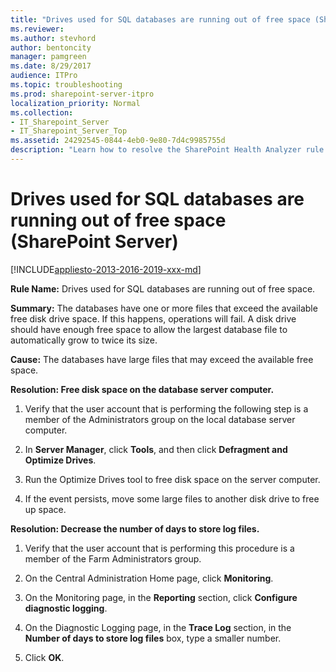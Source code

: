 ```yaml
---
title: "Drives used for SQL databases are running out of free space (SharePoint Server)"
ms.reviewer: 
ms.author: stevhord
author: bentoncity
manager: pamgreen
ms.date: 8/29/2017
audience: ITPro
ms.topic: troubleshooting
ms.prod: sharepoint-server-itpro
localization_priority: Normal
ms.collection:
- IT_Sharepoint_Server
- IT_Sharepoint_Server_Top
ms.assetid: 24292545-0844-4eb0-9e80-7d4c9985755d
description: "Learn how to resolve the SharePoint Health Analyzer rule: Drives used for SQL databases are running out of free space, for SharePoint Server."
---
```


# Drives used for SQL databases are running out of free space (SharePoint Server)

[!INCLUDE[appliesto-2013-2016-2019-xxx-md](../includes/appliesto-2013-2016-2019-xxx-md.md)]
  
 **Rule Name:** Drives used for SQL databases are running out of free space. 
  
 **Summary:** The databases have one or more files that exceed the available free disk drive space. If this happens, operations will fail. A disk drive should have enough free space to allow the largest database file to automatically grow to twice its size. 
  
 **Cause:** The databases have large files that may exceed the available free space. 
  
 **Resolution: Free disk space on the database server computer.**
  
1. Verify that the user account that is performing the following step is a member of the Administrators group on the local database server computer.
    
2. In **Server Manager**, click **Tools**, and then click **Defragment and Optimize Drives**.
    
3. Run the Optimize Drives tool to free disk space on the server computer.
    
4. If the event persists, move some large files to another disk drive to free up space.
    
**Resolution: Decrease the number of days to store log files.**
  
1. Verify that the user account that is performing this procedure is a member of the Farm Administrators group. 
    
2. On the Central Administration Home page, click **Monitoring**.
    
3. On the Monitoring page, in the **Reporting** section, click **Configure diagnostic logging**.
    
4. On the Diagnostic Logging page, in the **Trace Log** section, in the **Number of days to store log files** box, type a smaller number. 
    
5. Click **OK**.
    

